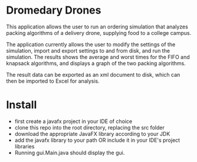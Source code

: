 # Dromedary Drones 
This application allows the user to run an ordering simulation that analyzes packing algorithms of a delivery drone, supplying food to a college campus. 

The application currently allows the user to modify the settings of the simulation, import and export settings to and from disk, and run the simulation. The results shows the average and worst times for the FIFO and knapsack algorithms, and displays a graph of the two packing algorithms. 

The result data can be exported as an xml document to disk, which can then be imported to Excel for analysis. 

# Install
- first create a javafx project in your IDE of choice
- clone this repo into the root directory, replacing the src folder 
- download the appropriate JavaFX library according to your JDK
- add the javafx library to your path OR include it in your IDE's project libraries
- Running gui.Main.java should display the gui. 